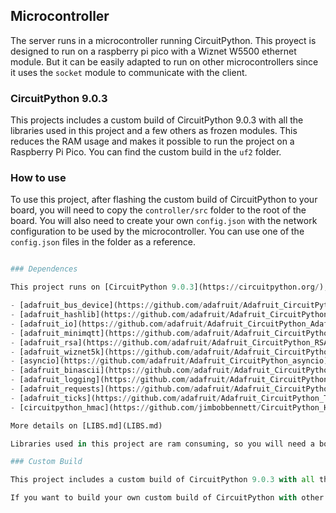 ## Microcontroller

The server runs in a microcontroller running CircuitPython. This proyect is designed to run on a raspberry pi pico with a Wiznet W5500 ethernet module. But it can be easily adapted to run on other microcontrollers since it uses the `socket` module to communicate with the client.

### CircuitPython 9.0.3

This projects includes a custom build of CircuitPython 9.0.3 with all the libraries used in this project and a few others as frozen modules. This reduces the RAM usage and makes it possible to run the project on a Raspberry Pi Pico. You can find the custom build in the `uf2` folder.

### How to use

To use this project, after flashing the custom build of CircuitPython to your board, you will need to copy the `controller/src` folder to the root of the board. You will also need to create your own `config.json` with the network configuration to be used by the microcontroller. You can use one of the `config.json` files in the folder as a reference.

```python

### Dependences

This project runs on [CircuitPython 9.0.3](https://circuitpython.org/), so you will need a board that supports it. The board used in this project is the [W5500-EVB-Pico](https://circuitpython.org/board/wiznet_w5500_evb_pico/). You will also need to install the following libraries in your board:

- [adafruit_bus_device](https://github.com/adafruit/Adafruit_CircuitPython_BusDevice)
- [adafruit_hashlib](https://github.com/adafruit/Adafruit_CircuitPython_hashlib)
- [adafruit_io](https://github.com/adafruit/Adafruit_CircuitPython_AdafruitIO)
- [adafruit_minimqtt](https://github.com/adafruit/Adafruit_CircuitPython_MiniMQTT)
- [adafruit_rsa](https://github.com/adafruit/Adafruit_CircuitPython_RSA)
- [adafruit_wiznet5k](https://github.com/adafruit/Adafruit_CircuitPython_Wiznet5k)
- [asyncio](https://github.com/adafruit/Adafruit_CircuitPython_asyncio)
- [adafruit_binascii](https://github.com/adafruit/Adafruit_CircuitPython_binascii)
- [adafruit_logging](https://github.com/adafruit/Adafruit_CircuitPython_Logging)
- [adafruit_requests](https://github.com/adafruit/Adafruit_CircuitPython_Requests)
- [adafruit_ticks](https://github.com/adafruit/Adafruit_CircuitPython_Ticks)
- [circuitpython_hmac](https://github.com/jimbobbennett/CircuitPython_HMAC)

More details on [LIBS.md](LIBS.md)

Libraries used in this project are ram consuming, so you will need a board with at least 256KB of RAM. Consider using a custom build of CircuitPython with the libraries built-in as frozen modules to reduce the RAM usage.

### Custom Build

This project includes a custom build of CircuitPython 9.0.3 with all the libraries used in this project and a few others as frozen modules. You can flash the custom build to your board using the `frozenlibs-circuitpython-w5500_evb_pico-9.0.3.uf2` file in the `uf2` folder. This build is designed to run only on the W5500-EVB-Pico board.

If you want to build your own custom build of CircuitPython with other libraries or for other boards, you can use the `frozenlibs-build.sh` file in the `uf2` folder as a reference. This command is not prepared to be run as is, you will need to modify it to fit your needs.

